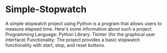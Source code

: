 # Simple-Stopwatch
A simple stopwatch project using Python is a program that allows users to measure elapsed time. Here's some information about such a project: 
Programming Language: Python 
Library: Tkinter (for the graphical user interface) 
Functionality: The project provides a basic stopwatch functionality with start, stop, and reset buttons.
